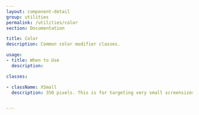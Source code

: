 ```yaml
---
layout: component-detail
group: utilities
permalink: /utilities/color
section: Documentation

title: Color
description: Common color modifier classes.

usage:
- title: When to Use
  description:

classes:

- className: XSmall
  description: 350 pixels. This is for targeting very small screensizes.


---
```

